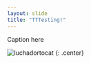 ```yaml
---
layout: slide
title: "TTTesting!"
---
```


Caption here

![luchadortocat](https://octodex.github.com/images/luchadortocat.png)
{: .center}
